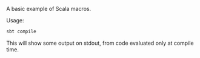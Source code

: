 A basic example of Scala macros.

Usage:

```bash
sbt compile
```

This will show some output on stdout, from code evaluated only at compile time.
